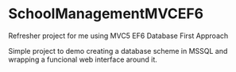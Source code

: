 # SchoolManagementMVCEF6
Refresher project for me using MVC5 EF6 Database First Approach

Simple project to demo creating a database scheme in MSSQL and wrapping a funcional web interface around it.
